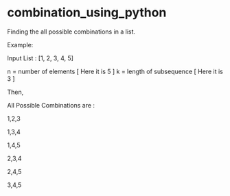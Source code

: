# combination_using_python
Finding the all possible combinations in a list.

Example:

Input List : [1, 2, 3, 4, 5]

n = number of elements [ Here it is 5 ]
k = length of subsequence [ Here it is 3 ]

Then,

All Possible Combinations are :

1,2,3

1,3,4

1,4,5

2,3,4

2,4,5

3,4,5
